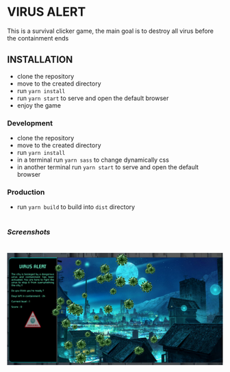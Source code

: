 # VIRUS ALERT

This is a survival clicker game, the main goal is to destroy all virus before the containment ends

## INSTALLATION

-   clone the repository
-   move to the created directory
-   run `yarn install`
-   run `yarn start` to serve and open the default browser
-   enjoy the game

### Development

-   clone the repository
-   move to the created directory
-   run `yarn install`
-   in a terminal run `yarn sass` to change dynamically css
-   in another terminal run `yarn start` to serve and open the default browser

### Production

-   run `yarn build` to build into `dist` directory

#

### _Screenshots_

#

![alt text](src/assets/screenshots/Screenshot_1.png)

#
